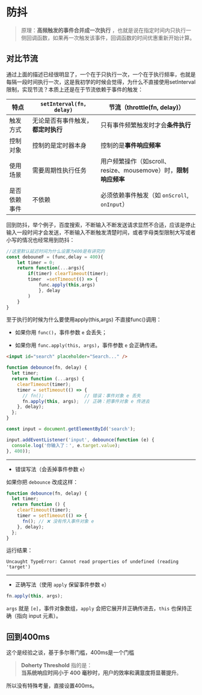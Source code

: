 # 防抖

> 原理：**高频触发的事件合并成一次执行** ，也就是说在指定时间内只执行一侧回调函数，如果再一次触发该事件，回调函数的时间优惠重新开始计算。

## 对比节流

通过上面的描述已经很明显了，一个在于只执行一次，一个在于执行频率，也就是每隔一段时间执行一次，这是我初学的时候会觉得，为什么不直接使用setInterval限制，实现节流？本质上还是在于节流依赖于事件的触发：

| 特点     | `setInterval(fn, delay)` | 节流（throttle(fn, delay)）                      |
| ------ | ------------------------ | -------------------------------------------- |
| 触发方式   | 无论是否有事件触发，**都定时执行**      | 只有事件频繁触发时才会**条件执行**                          |
| 控制对象   | 控制的是定时器本身                | 控制的是**事件响应频率**                               |
| 使用场景   | 需要周期性执行任务                | 用户频繁操作（如scroll、resize、mousemove）时，**限制响应频率** |
| 是否依赖事件 | 不依赖                      | 必须依赖事件触发（如 `onScroll`, `onInput`）            |

回到防抖，举个例子，百度搜索，不断输入不断发送请求显然不合适，应该是停止输入一段时间才会发送，不断输入不断触发清楚时间，或者字母类型限制大写或者小写的情况也经常用到防抖：

```js
//这里默认延迟时间为什么设置为400是有讲究的
const debouneF = (func,delay = 400){
    let timer = 0;
    return function(...args){
        if(timer) clearTimeout(timer);
        timer  =setTimeout(() => {
            func.apply(this,args)
            }, delay
        )
    }
}
```

至于执行的时候为什么要使用apply(this,args) 不直接func()调用：

- 如果你用 `func()`，事件参数 `e` 会丢失；

- 如果你用 `func.apply(this, args)`，事件参数 `e` 会正确传递。

```html
<input id="search" placeholder="Search..." />
```

```js
function debounce(fn, delay) {
  let timer;
  return function (...args) {
    clearTimeout(timer);
    timer = setTimeout(() => {
      // fn();               // 错误：事件对象 e 丢失
      fn.apply(this, args);  // 正确：把事件对象 e 传进去
    }, delay);
  };
}

const input = document.getElementById('search');

input.addEventListener('input', debounce(function (e) {
  console.log('你输入了：', e.target.value);
}, 400));
```

---

- 错误写法（会丢掉事件参数 `e`）

如果你把 `debounce` 改成这样：

```js
function debounce(fn, delay) {
  let timer;
  return function () {
    clearTimeout(timer);
    timer = setTimeout(() => {
      fn(); // ❌ 没有传入事件对象 e
    }, delay);
  };
}
```

运行结果：

```
Uncaught TypeError: Cannot read properties of undefined (reading 'target')
```

---

- 正确写法（使用 `apply` 保留事件参数 `e`）

```js
fn.apply(this, args);
```

`args` 就是 `[e]`，事件对象数组，`apply` 会把它展开并正确传进去，`this` 也保持正确（指向 input 元素）。

## 回到400ms

这个是经验之谈，基于多尔蒂门槛，400ms是一个门槛

> **Doherty Threshold** 指的是：  
> **当系统响应时间小于 400 毫秒时，用户的效率和满意度将显著提升**。

所以没有特殊考量，直接设置400ms。
